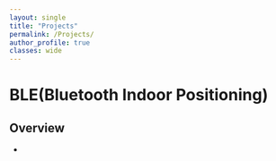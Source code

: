 ```yaml
---
layout: single
title: "Projects"
permalink: /Projects/
author_profile: true
classes: wide
---
```


# BLE(Bluetooth Indoor Positioning)
## Overview  
- 



